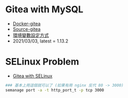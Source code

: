 # Gitea with MySQL

- [Docker-gitea](https://hub.docker.com/r/gitea/gitea/)
- [Source-gitea](https://github.com/go-gitea/gitea)
- [環境變數設定方式](https://github.com/go-gitea/gitea/tree/master/contrib/environment-to-ini)
- 2021/03/03, latest = 1.13.2



# SELinux Problem

- [Gitea with SELinux](https://github.com/gidcs/gitea-selinux-policy/blob/master/README.md)

```bash
### 基本上用這個就可以了 (如果有用 nginx 反代 80 -> 3000)
semanage port -a -t http_port_t -p tcp 3000
```